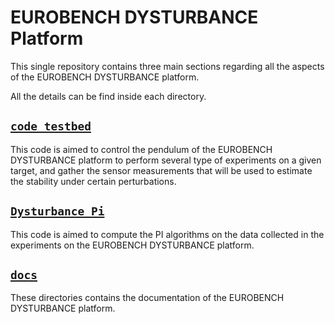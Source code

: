 # EUROBENCH DYSTURBANCE Platform
This single repository contains three main sections regarding all the aspects of the EUROBENCH DYSTURBANCE platform.

All the details can be find inside each directory.

## [`code_testbed`](code_testbed)
This code is aimed to control the pendulum of the EUROBENCH DYSTURBANCE platform to perform several type of experiments on a given target, and gather the sensor measurements that will be used to estimate the stability under certain perturbations.

## [`Dysturbance_Pi`](Dysturbance_Pi)
This code is aimed to compute the PI algorithms on the data collected in the experiments on the EUROBENCH DYSTURBANCE platform.

## [`docs`](docs)
These directories contains the documentation of the EUROBENCH DYSTURBANCE platform.
